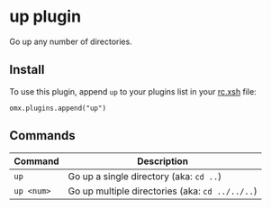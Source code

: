 # up plugin

Go up any number of directories.

## Install

To use this plugin, append `up` to your plugins list in your [rc.xsh] file:

```shell
omx.plugins.append("up")
```

## Commands

| Command    | Description                                     |
|------------|-------------------------------------------------|
| `up`       | Go up a single directory (aka: `cd ..`)         |
| `up <num>` | Go up multiple directories (aka: `cd ../../..`) |

[rc.xsh]: https://xon.sh/xonshrc.html
